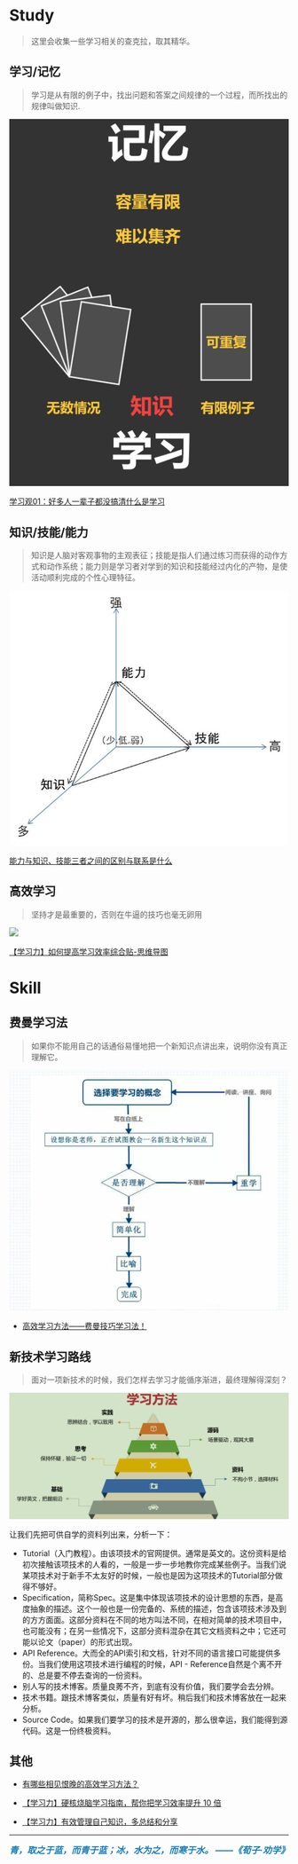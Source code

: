 #  Study
> 这里会收集一些学习相关的查克拉，取其精华。

## 学习/记忆
> 学习是从有限的例子中，找出问题和答案之间规律的一个过程，而所找出的规律叫做知识.

![](img/Study-00-1.png)

[学习观01：好多人一辈子都没搞清什么是学习](https://zhuanlan.zhihu.com/p/46841114)



## 知识/技能/能力
> 知识是人脑对客观事物的主观表征；技能是指人们通过练习而获得的动作方式和动作系统；能力则是学习者对学到的知识和技能经过内化的产物，是使活动顺利完成的个性心理特征。

![](img/Study-02.jpg)


[能力与知识、技能三者之间的区别与联系是什么](https://www.zhihu.com/question/22475646/answer/167381293)


## 高效学习
> 坚持才是最重要的，否则在牛逼的技巧也毫无卵用


![](http://assets.processon.com/chart_image/6016379263768925f1524b76.png)

[【学习力】如何提高学习效率综合贴-思维导图](https://www.processon.com/view/link/60163c5af346fb7423bfa913)


# Skill

## 费曼学习法
> 如果你不能用自己的话通俗易懂地把一个新知识点讲出来，说明你没有真正理解它。

![](img/Study-01-0.png)


- [高效学习方法——费曼技巧学习法！](https://mp.weixin.qq.com/s/o7xy-aAtjAvpcfHmtGbewA)


## 新技术学习路线

> 面对一项新技术的时候，我们怎样去学习才能循序渐进，最终理解得深刻？

![](img/Study-00.png)


让我们先把可供自学的资料列出来，分析一下：
- Tutorial（入门教程）。由该项技术的官网提供。通常是英文的。这份资料是给初次接触该项技术的人看的，一般是一步一步地教你完成某些例子。当我们说某项技术对于新手不太友好的时候，一般也是因为这项技术的Tutorial部分做得不够好。
- Specification，简称Spec。这是集中体现该项技术的设计思想的东西，是高度抽象的描述。这个一般也是一份完备的、系统的描述，包含该项技术涉及到的方方面面。这部分资料在不同的地方叫法不同，在相对简单的技术项目中，也可能没有；在另一些情况下，这部分资料混杂在其它文档资料之中；它还可能以论文（paper）的形式出现。
- API Reference。大而全的API索引和文档，针对不同的语言接口可能提供多份。当我们使用这项技术进行编程的时候，API - Reference自然是个离不开的、总是要不停去查询的一份资料。
- 别人写的技术博客。质量良莠不齐，到底有没有价值，我们要学会去分辨。
- 技术书籍。跟技术博客类似，质量有好有坏。稍后我们和技术博客放在一起来分析。
- Source Code。如果我们要学习的技术是开源的，那么很幸运，我们能得到源代码。这是一份终极资料。



## 其他
- [有哪些相见恨晚的高效学习方法？](https://zhuanlan.zhihu.com/p/25415549)

- [【学习力】硬核烧脑学习指南，帮你把学习效率提升 10 倍](https://mp.weixin.qq.com/s/5xq409xyABbSNrZkjvrN5g)

- [【学习力】有效管理自己知识，多总结和分享](http://note.youdao.com/noteshare?id=6c7b69a2cf3fc821578fd470db494d3e&sub=5198FCBDEF854605867785B809AC5F05)



<p/>

---



<b><em><span style="
    font-size: 16px;
    color: #167dba;
"> 青，取之于蓝，而青于蓝；冰，水为之，而寒于水。 ——《荀子·劝学》</span></em></b>
